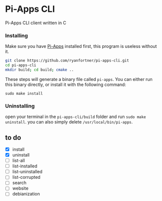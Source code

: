 # Pi-Apps CLI
Pi-Apps CLI client written in C 

### Installing

Make sure you have [Pi-Apps](https://github.com/Botspot/pi-apps) installed first, this program is useless without it.

```bash
git clone https://github.com/ryanfortner/pi-apps-cli.git
cd pi-apps-cli
mkdir build; cd build; cmake ..
```
These steps will generate a binary file called `pi-apps`. You can either run this binary directly, or install it with the following command:

```
sudo make install
```

### Uninstalling
open your terminal in the `pi-apps-cli/build` folder and run `sudo make uninstall`.
you can also simply delete `/usr/local/bin/pi-apps`.

## to do
- [x] install
- [x] uninstall
- [ ] list-all
- [ ] list-installed
- [ ] list-uninstalled
- [ ] list-corrupted
- [ ] search
- [ ] website
- [ ] debianization